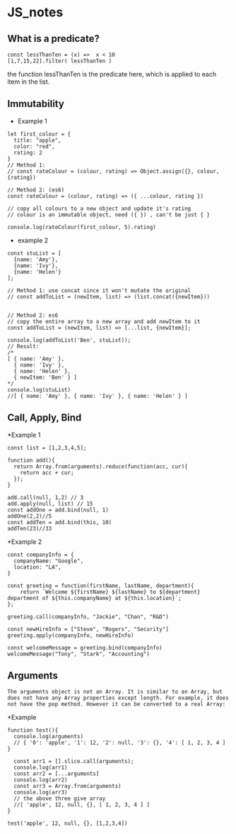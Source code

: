 # JS_notes

## What is a predicate?
```
const lessThanTen = (x) =>  x < 10 
[1,7,15,22].filter( lessThanTen ) 
```
the function lessThanTen is the predicate here, which is applied to each item in the list.


## Immutability

* Example 1
```
let first_colour = {
  title: "apple",
  color: "red",
  rating: 2
}
// Method 1:
// const rateColour = (colour, rating) => Object.assign({}, colour, {rating})

// Method 2: (es6)
const rateColour = (colour, rating) => ({ ...colour, rating })

// copy all colours to a new object and update it's rating
// colour is an immutable object, need ({ }) , can't be just { }

console.log(rateColour(first_colour, 5).rating)

```

* example 2
```
const stuList = [
  {name: 'Amy'},
  {name: 'Ivy'},
  {name: 'Helen'}
];

// Method 1: use concat since it won't mutate the original 
// const addToList = (newItem, list) => (list.concat({newItem}))


// Method 2: es6
// copy the entire array to a new array and add newItem to it
const addToList = (newItem, list) => [...list, {newItem}];

console.log(addToList('Ben', stuList));
// Result:
/*
[ { name: 'Amy' },
  { name: 'Ivy' },
  { name: 'Helen' },
  { newItem: 'Ben' } ]
*/
console.log(stuList)
//[ { name: 'Amy' }, { name: 'Ivy' }, { name: 'Helen' } ]

```


## Call, Apply, Bind

*Example 1
```
const list = [1,2,3,4,5];

function add(){
  return Array.from(arguments).reduce(function(acc, cur){
    return acc + cur;
  });
}

add.call(null, 1,2) // 3
add.apply(null, list) // 15
const addOne = add.bind(null, 1)
addOne(2,2)//5
const addTen = add.bind(this, 10)
addTen(23)//33
```

*Example 2
```
const companyInfo = {
  companyName: "Google",
  location: "LA",
}

const greeting = function(firstName, lastName, department){
    return `Welcome ${firstName} ${lastName} to ${department} department of ${this.companyName} at ${this.location}`;
};

greeting.call(companyInfo, "Jackie", "Chan", "R&D")

const newHireInfo = ["Steve", "Rogers", "Security"]
greeting.apply(companyInfo, newHireInfo)

const welcomeMessage = greeting.bind(companyInfo)
welcomeMessage("Tony", "Stark", "Accounting")
```

## Arguments
`The arguments object is not an Array. It is similar to an Array, but does not have any Array properties except length. For example, it does not have the pop method. However it can be converted to a real Array:
`

*Example
```
function test(){
  console.log(arguments)
  // { '0': 'apple', '1': 12, '2': null, '3': {}, '4': [ 1, 2, 3, 4 ] }

  const arr1 = [].slice.call(arguments);
  console.log(arr1)
  const arr2 = [...arguments]
  console.log(arr2)
  const arr3 = Array.from(arguments)
  console.log(arr3)
  // the above three give array
  //[ 'apple', 12, null, {}, [ 1, 2, 3, 4 ] ]
}

test('apple', 12, null, {}, [1,2,3,4])
```
